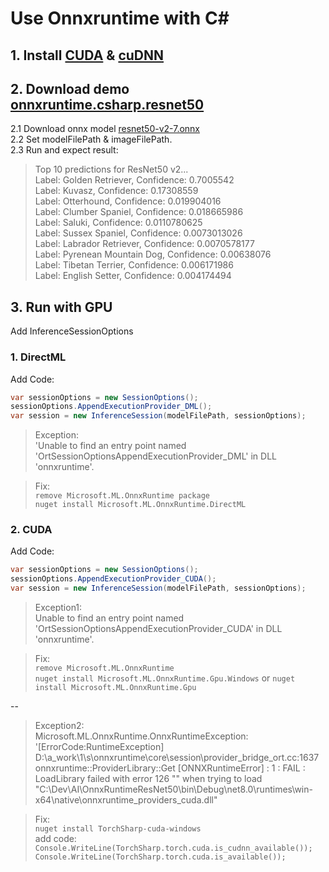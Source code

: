 # Use Onnxruntime with C#

## 1. Install [CUDA](https://developer.nvidia.com/cuda-downloads?target_os=Windows&target_arch=x86_64&target_version=11) & [cuDNN](https://developer.nvidia.com/cudnn-downloads?target_os=Windows&target_arch=x86_64&target_version=10)

## 2. Download demo [onnxruntime.csharp.resnet50](https://github.com/microsoft/onnxruntime/tree/main/csharp/sample/Microsoft.ML.OnnxRuntime.ResNet50v2Sample)
2.1 Download onnx model [resnet50-v2-7.onnx](https://github.com/onnx/models/blob/main/validated/vision/classification/resnet/model/resnet50-v2-7.onnx)<br>
2.2 Set modelFilePath & imageFilePath.<br>
2.3 Run and expect result:<br>
> Top 10 predictions for ResNet50 v2...<br>
> Label: Golden Retriever, Confidence: 0.7005542<br>
> Label: Kuvasz, Confidence: 0.17308559<br>
> Label: Otterhound, Confidence: 0.019904016<br>
> Label: Clumber Spaniel, Confidence: 0.018665986<br>
> Label: Saluki, Confidence: 0.0110780625<br>
> Label: Sussex Spaniel, Confidence: 0.0073013026<br>
> Label: Labrador Retriever, Confidence: 0.0070578177<br>
> Label: Pyrenean Mountain Dog, Confidence: 0.00638076<br>
> Label: Tibetan Terrier, Confidence: 0.006171986<br>
> Label: English Setter, Confidence: 0.004174494<br>

## 3. Run with GPU

Add InferenceSessionOptions

### 1. DirectML

Add Code:

```csharp
var sessionOptions = new SessionOptions();
sessionOptions.AppendExecutionProvider_DML();
var session = new InferenceSession(modelFilePath, sessionOptions);
```

> Exception:<br>
> 'Unable to find an entry point named 'OrtSessionOptionsAppendExecutionProvider_DML' in DLL 'onnxruntime'.<br>

> Fix:<br>
> `remove Microsoft.ML.OnnxRuntime package`<br>
> `nuget install Microsoft.ML.OnnxRuntime.DirectML`<br>

### 2. CUDA

Add Code:

```csharp
var sessionOptions = new SessionOptions();
sessionOptions.AppendExecutionProvider_CUDA();
var session = new InferenceSession(modelFilePath, sessionOptions);
```

> Exception1:<br>
> Unable to find an entry point named 'OrtSessionOptionsAppendExecutionProvider_CUDA' in DLL 'onnxruntime'.<br>

> Fix:<br>
> `remove Microsoft.ML.OnnxRuntime`<br>
>    `nuget install Microsoft.ML.OnnxRuntime.Gpu.Windows` or `nuget install Microsoft.ML.OnnxRuntime.Gpu`<br>

--

> Exception2:<br>
> Microsoft.ML.OnnxRuntime.OnnxRuntimeException:<br>
> '[ErrorCode:RuntimeException] D:\a\_work\1\s\onnxruntime\core\session\provider_bridge_ort.cc:1637 onnxruntime::ProviderLibrary::Get [ONNXRuntimeError] : 1 : FAIL : LoadLibrary failed with error 126 "" when trying to load "C:\Dev\AI\OnnxRuntimeResNet50\bin\Debug\net8.0\runtimes\win-x64\native\onnxruntime_providers_cuda.dll"<br>

> Fix:<br>
> `nuget install TorchSharp-cuda-windows`<br>
> add code:<br>
> `Console.WriteLine(TorchSharp.torch.cuda.is_cudnn_available());`
> `Console.WriteLine(TorchSharp.torch.cuda.is_available());`

